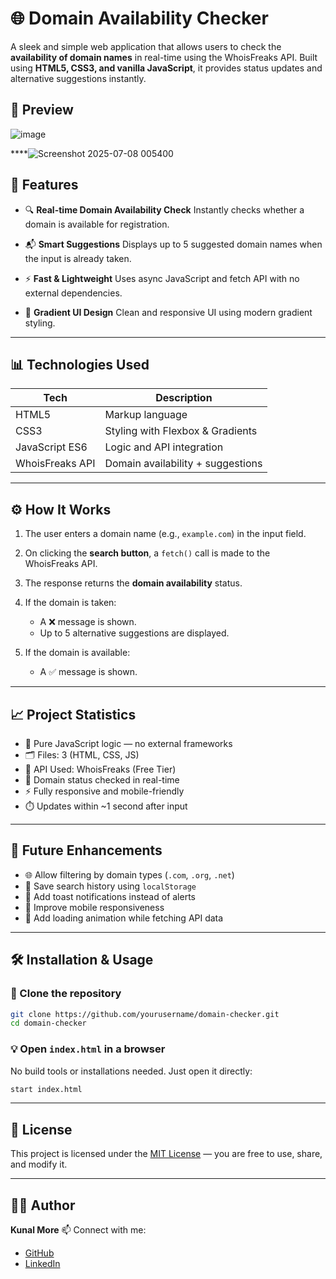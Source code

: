 
# 🌐 Domain Availability Checker

A sleek and simple web application that allows users to check the **availability of domain names** in real-time using the WhoisFreaks API. Built using **HTML5, CSS3, and vanilla JavaScript**, it provides status updates and alternative suggestions instantly.

## 📸 Preview

![image](https://github.com/user-attachments/assets/7e476fa3-b3b1-459d-a207-0f78b9880e86)

****![Screenshot 2025-07-08 005400](https://github.com/user-attachments/assets/b09a90eb-aeea-4a98-84ec-38ed4ea73014)

## 🚀 Features

* 🔍 **Real-time Domain Availability Check**
  Instantly checks whether a domain is available for registration.

* 📬 **Smart Suggestions**
  Displays up to 5 suggested domain names when the input is already taken.

* ⚡ **Fast & Lightweight**
  Uses async JavaScript and fetch API with no external dependencies.

* 🎨 **Gradient UI Design**
  Clean and responsive UI using modern gradient styling.

---

## 📊 Technologies Used

| Tech            | Description                       |
| --------------- | --------------------------------- |
| HTML5           | Markup language                   |
| CSS3            | Styling with Flexbox & Gradients  |
| JavaScript ES6  | Logic and API integration         |
| WhoisFreaks API | Domain availability + suggestions |

---

## ⚙️ How It Works

1. The user enters a domain name (e.g., `example.com`) in the input field.
2. On clicking the **search button**, a `fetch()` call is made to the WhoisFreaks API.
3. The response returns the **domain availability** status.
4. If the domain is taken:

   * A ❌ message is shown.
   * Up to 5 alternative suggestions are displayed.
5. If the domain is available:

   * A ✅ message is shown.

---

## 📈 Project Statistics

* 🧠 Pure JavaScript logic — no external frameworks
* 🗂️ Files: 3 (HTML, CSS, JS)
* 🔗 API Used: WhoisFreaks (Free Tier)
* 🧪 Domain status checked in real-time
* ⚡ Fully responsive and mobile-friendly
* ⏱️ Updates within \~1 second after input

---

## 📌 Future Enhancements

* 🌐 Allow filtering by domain types (`.com`, `.org`, `.net`)
* 📜 Save search history using `localStorage`
* 🔔 Add toast notifications instead of alerts
* 📱 Improve mobile responsiveness
* 🧩 Add loading animation while fetching API data

---

## 🛠️ Installation & Usage

### 📁 Clone the repository

```bash
git clone https://github.com/yourusername/domain-checker.git
cd domain-checker
```

### 💡 Open `index.html` in a browser

No build tools or installations needed. Just open it directly:

```bash
start index.html
```

---

## 📄 License

This project is licensed under the [MIT License](https://opensource.org/licenses/MIT) — you are free to use, share, and modify it.

---

## 🙋‍♂️ Author

**Kunal More**
📫 Connect with me:

* [GitHub](https://github.com/yourusername)
* [LinkedIn](https://www.linkedin.com/in/yourprofile)
